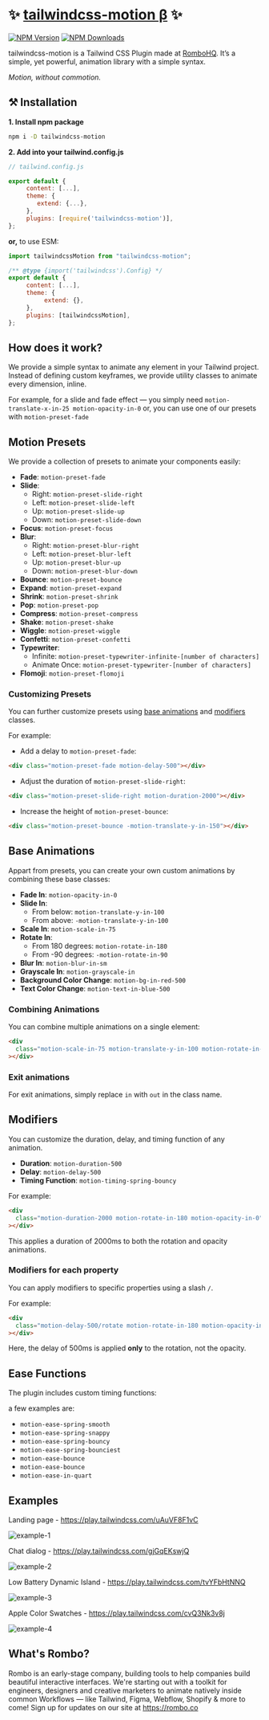 # ✨ [tailwindcss-motion β](https://rombo.co/tailwind/) ✨ 

[![NPM Version](https://img.shields.io/npm/v/tailwindcss-motion?color=F3FC6F)](https://www.npmjs.com/package/tailwindcss-motion)
[![NPM Downloads](https://img.shields.io/npm/dw/tailwindcss-motion?color=F3FC6F)](https://www.npmjs.com/package/tailwindcss-motion)

tailwindcss-motion is a Tailwind CSS Plugin made at [RomboHQ](https://rombo.co/).
It’s a simple, yet powerful, animation library with a simple syntax.

_Motion, without commotion._

## ⚒️ Installation

**1. Install npm package**

```bash
npm i -D tailwindcss-motion
```

**2. Add into your tailwind.config.js**

```js
// tailwind.config.js

export default {
     content: [...],
     theme: {
        extend: {...},
     },
     plugins: [require('tailwindcss-motion')],
};
```

**or,** to use ESM:

```js
import tailwindcssMotion from "tailwindcss-motion";

/** @type {import('tailwindcss').Config} */
export default {
     content: [...],
     theme: {
          extend: {},
     },
     plugins: [tailwindcssMotion],
};
```

## How does it work?

We provide a simple syntax to animate any element in your Tailwind project. Instead of defining custom keyframes, we provide utility classes to animate every dimension, inline.

For example, for a slide and fade effect — you simply need `motion-translate-x-in-25 motion-opacity-in-0` or, you can use one of our presets with `motion-preset-fade`

## Motion Presets

We provide a collection of presets to animate your components easily:

- **Fade**: `motion-preset-fade`
- **Slide**:
  - Right: `motion-preset-slide-right`
  - Left: `motion-preset-slide-left`
  - Up: `motion-preset-slide-up`
  - Down: `motion-preset-slide-down`
- **Focus**: `motion-preset-focus`
- **Blur**:
  - Right: `motion-preset-blur-right`
  - Left: `motion-preset-blur-left`
  - Up: `motion-preset-blur-up`
  - Down: `motion-preset-blur-down`
- **Bounce**: `motion-preset-bounce`
- **Expand**: `motion-preset-expand`
- **Shrink**: `motion-preset-shrink`
- **Pop**: `motion-preset-pop`
- **Compress**: `motion-preset-compress`
- **Shake**: `motion-preset-shake`
- **Wiggle**: `motion-preset-wiggle`
- **Confetti**: `motion-preset-confetti`
- **Typewriter**: 
  - Infinite: `motion-preset-typewriter-infinite-[number of characters]`
  - Animate Once: `motion-preset-typewriter-[number of characters]`
- **Flomoji**: `motion-preset-flomoji`

### Customizing Presets

You can further customize presets using [base animations](#Base-Animations) and [modifiers](#Modifiers) classes.

For example:

- Add a delay to `motion-preset-fade`:

```html
<div class="motion-preset-fade motion-delay-500"></div>
```

- Adjust the duration of `motion-preset-slide-right`:

```html
<div class="motion-preset-slide-right motion-duration-2000"></div>
```

- Increase the height of `motion-preset-bounce`:

```html
<div class="motion-preset-bounce -motion-translate-y-in-150"></div>
```

## Base Animations

Appart from presets, you can create your own custom animations by combining these base classes:

- **Fade In**: `motion-opacity-in-0`
- **Slide In**:
  - From below: `motion-translate-y-in-100`
  - From above: `-motion-translate-y-in-100`
- **Scale In**: `motion-scale-in-75`
- **Rotate In**:
  - From 180 degrees: `motion-rotate-in-180`
  - From -90 degrees: `-motion-rotate-in-90`
- **Blur In**: `motion-blur-in-sm`
- **Grayscale In**: `motion-grayscale-in`
- **Background Color Change**: `motion-bg-in-red-500`
- **Text Color Change**: `motion-text-in-blue-500`

### Combining Animations

You can combine multiple animations on a single element:

```html
<div
  class="motion-scale-in-75 motion-translate-y-in-100 motion-rotate-in-90"
></div>
```

### Exit animations

For exit animations, simply replace `in` with `out` in the class name.

## Modifiers

You can customize the duration, delay, and timing function of any animation.

- **Duration**: `motion-duration-500`
- **Delay**: `motion-delay-500`
- **Timing Function**: `motion-timing-spring-bouncy`

For example:

```html
<div
  class="motion-duration-2000 motion-rotate-in-180 motion-opacity-in-0"
></div>
```

This applies a duration of 2000ms to both the rotation and opacity animations.

### Modifiers for each property

You can apply modifiers to specific properties using a slash `/`.

For example:

```html
<div
  class="motion-delay-500/rotate motion-rotate-in-180 motion-opacity-in-0"
></div>
```

Here, the delay of 500ms is applied **only** to the rotation, not the opacity.

## Ease Functions

The plugin includes custom timing functions:

a few examples are:

- `motion-ease-spring-smooth`
- `motion-ease-spring-snappy`
- `motion-ease-spring-bouncy`
- `motion-ease-spring-bounciest`
- `motion-ease-bounce`
- `motion-ease-bounce`
- `motion-ease-in-quart`

## Examples

Landing page - https://play.tailwindcss.com/uAuVF8F1vC

![example-1](https://github.com/user-attachments/assets/c847e7ee-f5b6-4620-afdc-2f8b037c36fd)

Chat dialog - https://play.tailwindcss.com/gjGqEKswjQ

![example-2](https://github.com/user-attachments/assets/f11fbe59-7902-4d73-ab13-0e20ca7cc21b)

Low Battery Dynamic Island - https://play.tailwindcss.com/tvYFbHtNNQ

![example-3](https://github.com/user-attachments/assets/5f1e67d7-5f93-46d5-badb-ab1d3d526efc)

Apple Color Swatches - https://play.tailwindcss.com/cvQ3Nk3v8j

![example-4](https://github.com/user-attachments/assets/887fba04-9642-4a4f-8ace-7375a4aa65b6)

## What's Rombo?
Rombo is an early-stage company, building tools to help companies build beautiful interactive interfaces. We're starting out with a toolkit for engineers, designers and creative marketers to animate natively inside common Workflows — like Tailwind, Figma, Webflow, Shopify & more to come!
Sign up for updates on our site at https://rombo.co
